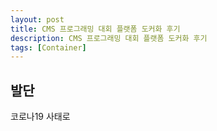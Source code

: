 ```yaml
---
layout: post
title: CMS 프로그래밍 대회 플랫폼 도커화 후기
description: CMS 프로그래밍 대회 플랫폼 도커화 후기
tags: [Container]
---
```


## 발단

코로나19 사태로 
